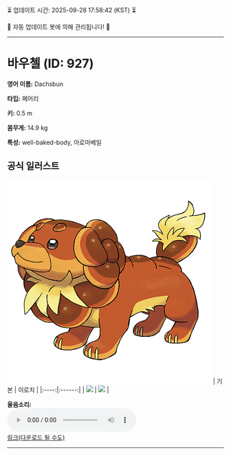 
⏳ 업데이트 시간: 2025-09-28 17:58:42 (KST) ⏳

🤖 자동 업데이트 봇에 의해 관리됩니다! 🤖

---

# 바우첼 (ID: 927)
**영어 이름:** Dachsbun

**타입:** 페어리

**키:** 0.5 m

**몸무게:** 14.9 kg

**특성:** well-baked-body, 아로마베일

## 공식 일러스트
![](https://raw.githubusercontent.com/PokeAPI/sprites/master/sprites/pokemon/other/official-artwork/927.png)
| 기본 | 이로치 |
|:----:|:------:|
| <img src="http://play.pokemonshowdown.com/sprites/ani/dachsbun.gif" width="200"> | <img src="http://play.pokemonshowdown.com/sprites/ani-shiny/dachsbun.gif" width="200"> |

**울음소리:**<br><audio controls src="https://raw.githubusercontent.com/PokeAPI/cries/main/cries/pokemon/latest/927.ogg"></audio><br> [링크(다운로드 될 수도)](https://raw.githubusercontent.com/PokeAPI/cries/main/cries/pokemon/latest/927.ogg)


---
